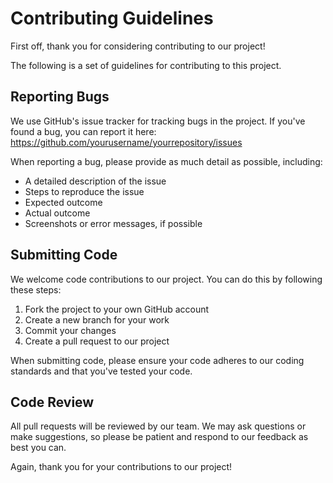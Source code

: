# Contributing Guidelines

First off, thank you for considering contributing to our project!

The following is a set of guidelines for contributing to this project.

## Reporting Bugs

We use GitHub's issue tracker for tracking bugs in the project. If you've found a bug, you can report it here: https://github.com/yourusername/yourrepository/issues

When reporting a bug, please provide as much detail as possible, including:

- A detailed description of the issue
- Steps to reproduce the issue
- Expected outcome
- Actual outcome
- Screenshots or error messages, if possible

## Submitting Code

We welcome code contributions to our project. You can do this by following these steps:

1. Fork the project to your own GitHub account
2. Create a new branch for your work
3. Commit your changes
4. Create a pull request to our project

When submitting code, please ensure your code adheres to our coding standards and that you've tested your code.

## Code Review

All pull requests will be reviewed by our team. We may ask questions or make suggestions, so please be patient and respond to our feedback as best you can.

Again, thank you for your contributions to our project!
